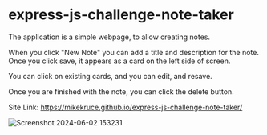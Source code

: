 # express-js-challenge-note-taker

The application is a simple webpage, to allow creating notes.

When you click "New Note" you can add a title and description for the note. Once you click save, it appears as a card on the left side of screen.

You can click on existing cards, and you can edit, and resave.

Once you are finished with the note, you can click the delete button.

Site Link: https://mikekruce.github.io/express-js-challenge-note-taker/


![Screenshot 2024-06-02 153231](https://github.com/MikeKruce/express-js-challenge-note-taker/assets/160695510/0368d3c1-c37f-4b2b-ab3f-7f6c6cc7c63a)
